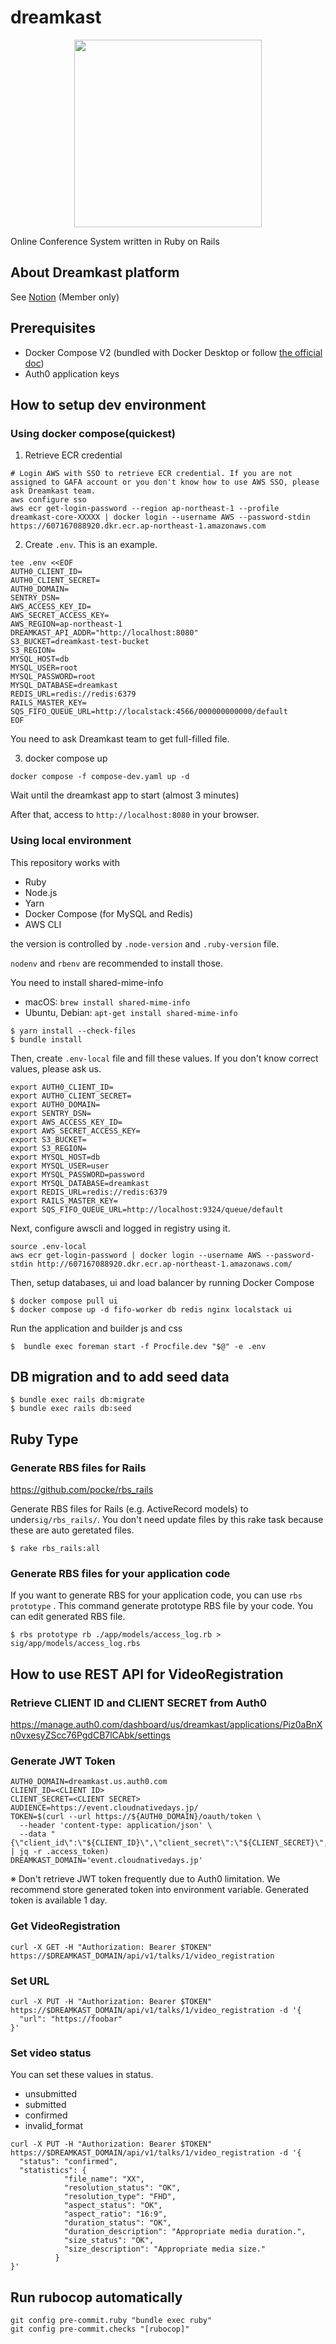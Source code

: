 # dreamkast

<div align="center">
<img src="docs/images/dreamkast.png" width="300">
</div>

Online Conference System written in Ruby on Rails

## About Dreamkast platform

See [Notion](https://www.notion.so/cloudnativedays/Dreamkast-Team-bc787244afdc45b880c014bd61891aa8) (Member only)

## Prerequisites

- Docker Compose V2 (bundled with Docker Desktop or follow [the official doc](https://docs.docker.com/compose/install/linux/)) 
- Auth0 application keys

## How to setup dev environment

### Using docker compose(quickest)

1. Retrieve ECR credential
```
# Login AWS with SSO to retrieve ECR credential. If you are not assigned to GAFA account or you don't know how to use AWS SSO, please ask Dreamkast team.
aws configure sso
aws ecr get-login-password --region ap-northeast-1 --profile dreamkast-core-XXXXX | docker login --username AWS --password-stdin https://607167088920.dkr.ecr.ap-northeast-1.amazonaws.com
```

2. Create `.env`. This is an example.
```
tee .env <<EOF
AUTH0_CLIENT_ID=
AUTH0_CLIENT_SECRET=
AUTH0_DOMAIN=
SENTRY_DSN=
AWS_ACCESS_KEY_ID=
AWS_SECRET_ACCESS_KEY=
AWS_REGION=ap-northeast-1
DREAMKAST_API_ADDR="http://localhost:8080"
S3_BUCKET=dreamkast-test-bucket
S3_REGION=
MYSQL_HOST=db
MYSQL_USER=root
MYSQL_PASSWORD=root
MYSQL_DATABASE=dreamkast
REDIS_URL=redis://redis:6379
RAILS_MASTER_KEY=
SQS_FIFO_QUEUE_URL=http://localstack:4566/000000000000/default
EOF
```

You need to ask Dreamkast team to get full-filled file.

3. docker compose up

```
docker compose -f compose-dev.yaml up -d
```

Wait until the dreamkast app to start (almost 3 minutes)

After that, access to `http://localhost:8080` in your browser.

### Using local environment

This repository works with

- Ruby
- Node.js
- Yarn
- Docker Compose (for MySQL and Redis)
- AWS CLI

the version is controlled by `.node-version` and `.ruby-version` file.

`nodenv` and `rbenv` are recommended to install those.

You need to install shared-mime-info

- macOS: `brew install shared-mime-info`
- Ubuntu, Debian: `apt-get install shared-mime-info`

```
$ yarn install --check-files
$ bundle install
```

Then, create `.env-local` file and fill these values. If you don't know correct values, please ask us.

```
export AUTH0_CLIENT_ID=
export AUTH0_CLIENT_SECRET=
export AUTH0_DOMAIN=
export SENTRY_DSN=
export AWS_ACCESS_KEY_ID=
export AWS_SECRET_ACCESS_KEY=
export S3_BUCKET=
export S3_REGION=
export MYSQL_HOST=db
export MYSQL_USER=user
export MYSQL_PASSWORD=password
export MYSQL_DATABASE=dreamkast
export REDIS_URL=redis://redis:6379
export RAILS_MASTER_KEY=
export SQS_FIFO_QUEUE_URL=http://localhost:9324/queue/default
```

Next, configure awscli and logged in registry using it.

```
source .env-local
aws ecr get-login-password | docker login --username AWS --password-stdin http://607167088920.dkr.ecr.ap-northeast-1.amazonaws.com/
```

Then, setup databases, ui and load balancer by running Docker Compose

```
$ docker compose pull ui
$ docker compose up -d fifo-worker db redis nginx localstack ui
```

Run the application and builder js and css

```
$  bundle exec foreman start -f Procfile.dev "$@" -e .env
```

## DB migration and to add seed data

```
$ bundle exec rails db:migrate
$ bundle exec rails db:seed
```

## Ruby Type

### Generate RBS files for Rails

https://github.com/pocke/rbs_rails

Generate RBS files for Rails (e.g. ActiveRecord models) to  under`sig/rbs_rails/`. You don't need update files by this rake task because these are auto geretated files.

```
$ rake rbs_rails:all
```

### Generate RBS files for your application code

If you want to generate RBS for your application code, you can use `rbs prototype` . This command generate prototype RBS file by your code. You can edit generated RBS file.

```
$ rbs prototype rb ./app/models/access_log.rb > sig/app/models/access_log.rbs
```

## How to use REST API for VideoRegistration

### Retrieve CLIENT ID and CLIENT SECRET from Auth0

https://manage.auth0.com/dashboard/us/dreamkast/applications/Piz0aBnXn0vxesyZScc76PgdCB7lCAbk/settings

### Generate JWT Token

```
AUTH0_DOMAIN=dreamkast.us.auth0.com
CLIENT_ID=<CLIENT ID>
CLIENT_SECRET=<CLIENT SECRET>
AUDIENCE=https://event.cloudnativedays.jp/
TOKEN=$(curl --url https://${AUTH0_DOMAIN}/oauth/token \
  --header 'content-type: application/json' \
  --data "{\"client_id\":\"${CLIENT_ID}\",\"client_secret\":\"${CLIENT_SECRET}\",\"audience\":\"${AUDIENCE}\",\"grant_type\":\"client_credentials\"}" | jq -r .access_token)
DREAMKAST_DOMAIN='event.cloudnativedays.jp'
```

※ Don't retrieve JWT token frequently due to Auth0 limitation. We recommend store generated token into environment variable. Generated token is available 1 day.

### Get VideoRegistration

```
curl -X GET -H "Authorization: Bearer $TOKEN" https://$DREAMKAST_DOMAIN/api/v1/talks/1/video_registration
```

### Set URL

```
curl -X PUT -H "Authorization: Bearer $TOKEN" https://$DREAMKAST_DOMAIN/api/v1/talks/1/video_registration -d '{
  "url": "https://foobar"
}'
```

### Set video status

You can set these values in status.

- unsubmitted
- submitted
- confirmed
- invalid_format

```
curl -X PUT -H "Authorization: Bearer $TOKEN" https://$DREAMKAST_DOMAIN/api/v1/talks/1/video_registration -d '{
  "status": "confirmed",
  "statistics": {
            "file_name": "XX",
            "resolution_status": "OK",
            "resolution_type": "FHD",
            "aspect_status": "OK",
            "aspect_ratio": "16:9",
            "duration_status": "OK",
            "duration_description": "Appropriate media duration.",
            "size_status": "OK",
            "size_description": "Appropriate media size."
          }
}'
```

## Run rubocop automatically

```
git config pre-commit.ruby "bundle exec ruby"
git config pre-commit.checks "[rubocop]"
```

